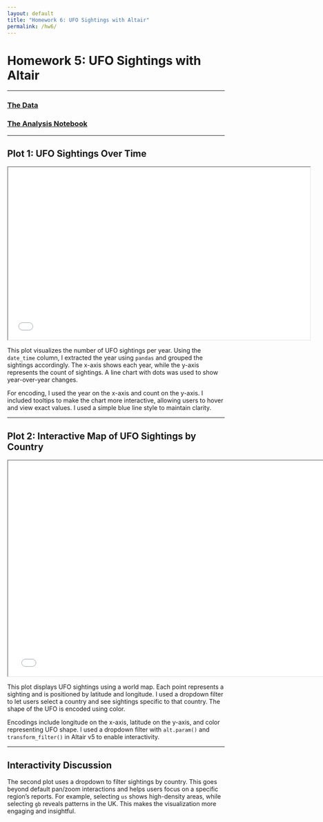 ```yaml
---
layout: default
title: "Homework 6: UFO Sightings with Altair"
permalink: /hw6/
---
```


#  Homework 5: UFO Sightings with Altair

---

### [The Data](https://github.com/UIUC-iSchool-DataViz/is445_data/raw/main/ufo-scrubbed-geocoded-time-standardized-00.csv)  
### [The Analysis Notebook](https://github.com/rithikavennamaneni/RithikaVennamaneni.github.io/blob/main/python_notebooks/Workbook.ipynb)

---

##  Plot 1: UFO Sightings Over Time

<iframe src="/assets/chart1_ufo_time.html" width="700" height="400"></iframe>

This plot visualizes the number of UFO sightings per year. Using the `date_time` column, I extracted the year using `pandas` and grouped the sightings accordingly. The x-axis shows each year, while the y-axis represents the count of sightings. A line chart with dots was used to show year-over-year changes.

For encoding, I used the year on the x-axis and count on the y-axis. I included tooltips to make the chart more interactive, allowing users to hover and view exact values. I used a simple blue line style to maintain clarity.


---

##  Plot 2: Interactive Map of UFO Sightings by Country

<iframe src="/assets/chart2_ufo_map.html" width="750" height="500"></iframe>

This plot displays UFO sightings using a world map. Each point represents a sighting and is positioned by latitude and longitude. I used a dropdown filter to let users select a country and see sightings specific to that country. The shape of the UFO is encoded using color.

Encodings include longitude on the x-axis, latitude on the y-axis, and color representing UFO shape. I used a dropdown filter with `alt.param()` and `transform_filter()` in Altair v5 to enable interactivity.


---

## Interactivity Discussion

The second plot uses a dropdown to filter sightings by country. This goes beyond default pan/zoom interactions and helps users focus on a specific region’s reports. For example, selecting `us` shows high-density areas, while selecting `gb` reveals patterns in the UK. This makes the visualization more engaging and insightful.

